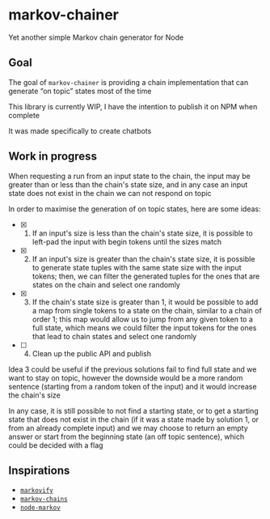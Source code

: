# markov-chainer

Yet another simple Markov chain generator for Node

## Goal

The goal of `markov-chainer` is providing a chain implementation that can generate “on topic” states most of the time

This library is currently WIP, I have the intention to publish it on NPM when complete

It was made specifically to create chatbots

## Work in progress

When requesting a run from an input state to the chain, the input may be greater than or less than the chain's state size, and in any case an input state does not exist in the chain we can not respond on topic

In order to maximise the generation of on topic states, here are some ideas:

- [x] 1. If an input's size is less than the chain's state size, it is possible to left-pad the input with begin tokens until the sizes match
- [x] 2. If an input's size is greater than the chain's state size, it is possible to generate state tuples with the same state size with the input tokens; then, we can filter the generated tuples for the ones that are states on the chain and select one randomly
- [x] 3. If the chain's state size is greater than 1, it would be possible to add a map from single tokens to a state on the chain, similar to a chain of order 1; this map would allow us to jump from any given token to a full state, which means we could filter the input tokens for the ones that lead to chain states and select one randomly
- [ ] 4. Clean up the public API and publish

Idea 3 could be useful if the previous solutions fail to find full state and we want to stay on topic, however the downside would be a more random sentence (starting from a random token of the input) and it would increase the chain's size

In any case, it is still possible to not find a starting state, or to get a starting state that does not exist in the chain (if it was a state made by solution 1, or from an already complete input) and we may choose to return an empty answer or start from the beginning state (an off topic sentence), which could be decided with a flag

## Inspirations

- [`markovify`](https://github.com/jsvine/markovify)
- [`markov-chains`](https://github.com/bdchauvette/markov-chains)
- [`node-markov`](https://github.com/substack/node-markov)
